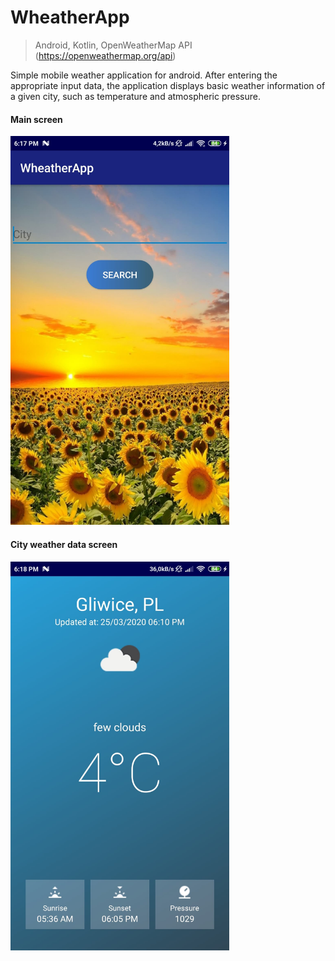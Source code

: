 # WheatherApp
 > Android, Kotlin, OpenWeatherMap API (https://openweathermap.org/api)
 
Simple mobile weather application for android. After entering the appropriate input data, the application displays
basic weather information of a given city, such as temperature and atmospheric pressure.
 
 #### Main screen
 <img src="screens/90596078_536328840597021_3769221191110230016_n.png" width="350">

#### City weather data screen
 <img src="screens/90737251_505934543626949_8289808805705809920_n.png" width="350">


